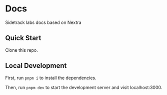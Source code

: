# Docs

Sidetrack labs docs based on Nextra

## Quick Start

Clone this repo.

## Local Development

First, run `pnpm i` to install the dependencies.

Then, run `pnpm dev` to start the development server and visit localhost:3000.